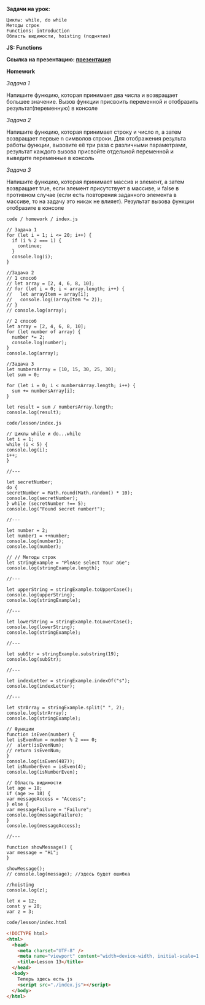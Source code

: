 **Задачи на урок:**

    Циклы: while, do while
    Методы строк
    Functions: introduction
    Область видимости, hoisting (поднятие)

**JS: Functions**

**Ссылка на
презентацию: [презентация](https://github.com/ait-tr/cohort37.1/blob/main/front_end/lesson_13/JS_Functions.pdf)**

**Homework**

_Задача 1_

Напишите функцию, которая принимает два числа и возвращает большее значение. Вызов функции присвоить переменной и
отобразить результат(переменную) в консоле

_Задача 2_

Напишите функцию, которая принимает строку и число n, а затем возвращает первые n символов строки. Для отображения
результа работы функции, вызовите её три раза с различными параметрами, результат каждого вызова присвойте отдельной
переменной и выведите переменные в консоль

_Задача 3_

Напишите функцию, которая принимает массив и элемент, а затем возвращает true, если элемент присутствует в массиве, и
false в противном случае (если есть повторения заданного элемента в массиве, то на задачу это никак не влияет).
Результат вызова функции отобразите в консоле

```JS
code / homework / index.js

// Задача 1
for (let i = 1; i <= 20; i++) {
  if (i % 2 === 1) {
    continue;
  }
  console.log(i);
}

//Задача 2
// 1 способ
// let array = [2, 4, 6, 8, 10];
// for (let i = 0; i < array.length; i++) {
//   let arrayItem = array[i];
//   console.log((arrayItem *= 2));
// }
// console.log(array);

// 2 способ
let array = [2, 4, 6, 8, 10];
for (let number of array) {
  number *= 2;
  console.log(number);
}
console.log(array);

//Задача 3
let numbersArray = [10, 15, 30, 25, 30];
let sum = 0;

for (let i = 0; i < numbersArray.length; i++) {
  sum += numbersArray[i];
}

let result = sum / numbersArray.length;
console.log(result);
```

```JS
code/lesson/index.js

// Циклы while и do...while
let i = 1;
while (i < 5) {
console.log(i);
i++;
}

//---

let secretNumber;
do {
secretNumber = Math.round(Math.random() * 10);
console.log(secretNumber);
} while (secretNumber !== 5);
console.log("Found secret number!");

//---

let number = 2;
let number1 = ++number;
console.log(number1);
console.log(number);

// // Методы строк
let stringExample = "PleAse select Your aGe";
console.log(stringExample.length);

//---

let upperString = stringExample.toUpperCase();
console.log(upperString);
console.log(stringExample);

//---

let lowerString = stringExample.toLowerCase();
console.log(lowerString);
console.log(stringExample);

//---

let subStr = stringExample.substring(19);
console.log(subStr);

//---

let indexLetter = stringExample.indexOf("s");
console.log(indexLetter);

//---

let strArray = stringExample.split(" ", 2);
console.log(strArray);
console.log(stringExample);

// Функции
function isEven(number) {
let isEvenNum = number % 2 === 0;
//  alert(isEvenNum);
// return isEvenNum;
}
console.log(isEven(487));
let isNumberEven = isEven(4);
console.log(isNumberEven);

// Область видимости
let age = 18;
if (age >= 18) {
var messageAccess = "Access";
} else {
var messageFailure = "Failure";
console.log(messageFailure);
}
console.log(messageAccess);

//---

function showMessage() {
var message = "Hi";
}

showMessage();
// console.log(message); //здесь будет ошибка

//hoisting
console.log(z);

let x = 12;
const y = 20;
var z = 3;
```

```HTML
code/lesson/index.html

<!DOCTYPE html>
<html>
  <head>
    <meta charset="UTF-8" />
    <meta name="viewport" content="width=device-width, initial-scale=1.0" />
    <title>Lesson 13</title>
  </head>
  <body>
    Теперь здесь есть js
    <script src="./index.js"></script>
  </body>
</html>
```
